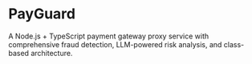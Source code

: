 # PayGuard
 A Node.js + TypeScript payment gateway proxy service with comprehensive fraud detection, LLM-powered risk analysis, and class-based architecture.
